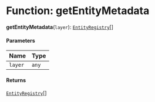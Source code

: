 # Function: getEntityMetadata

**getEntityMetadata**(`layer`): [`EntityRegistry`](/auto-docs/core/interfaces/EntityRegistry.md)\[]

#### Parameters

| Name | Type |
| :------ | :------ |
| `layer` | `any` |

#### Returns

[`EntityRegistry`](/auto-docs/core/interfaces/EntityRegistry.md)\[]
